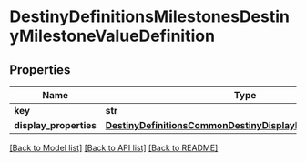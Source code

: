 # DestinyDefinitionsMilestonesDestinyMilestoneValueDefinition

## Properties
Name | Type | Description | Notes
------------ | ------------- | ------------- | -------------
**key** | **str** |  | [optional] 
**display_properties** | [**DestinyDefinitionsCommonDestinyDisplayPropertiesDefinition**](DestinyDefinitionsCommonDestinyDisplayPropertiesDefinition.md) |  | [optional] 

[[Back to Model list]](../README.md#documentation-for-models) [[Back to API list]](../README.md#documentation-for-api-endpoints) [[Back to README]](../README.md)


